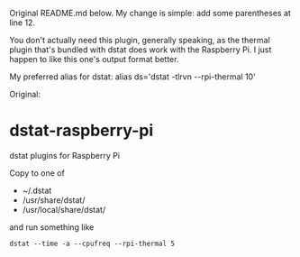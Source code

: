 Original README.md below. My change is simple: add some parentheses at line 12.

You don't actually need this plugin, generally speaking, as the thermal plugin that's bundled with dstat does work with the Raspberry Pi. I just happen to like this one's output format better.

My preferred alias for dstat: 
alias ds='dstat -tlrvn --rpi-thermal 10'

Original:

dstat-raspberry-pi
==================

dstat plugins for Raspberry Pi

Copy to one of
* ~/.dstat
* /usr/share/dstat/
* /usr/local/share/dstat/

and run something like 

    dstat --time -a --cpufreq --rpi-thermal 5

